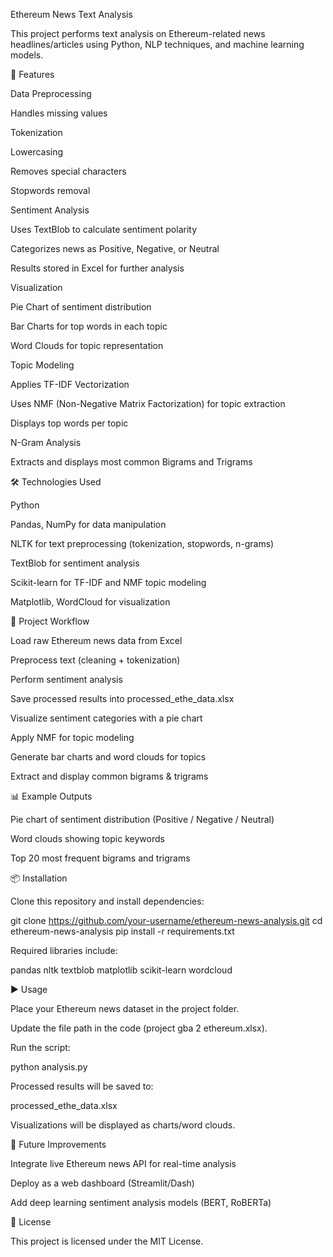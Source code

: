 Ethereum News Text Analysis

This project performs text analysis on Ethereum-related news headlines/articles using Python, NLP techniques, and machine learning models.

🚀 Features

Data Preprocessing

Handles missing values

Tokenization

Lowercasing

Removes special characters

Stopwords removal

Sentiment Analysis

Uses TextBlob to calculate sentiment polarity

Categorizes news as Positive, Negative, or Neutral

Results stored in Excel for further analysis

Visualization

Pie Chart of sentiment distribution

Bar Charts for top words in each topic

Word Clouds for topic representation

Topic Modeling

Applies TF-IDF Vectorization

Uses NMF (Non-Negative Matrix Factorization) for topic extraction

Displays top words per topic

N-Gram Analysis

Extracts and displays most common Bigrams and Trigrams

🛠️ Technologies Used

Python

Pandas, NumPy for data manipulation

NLTK for text preprocessing (tokenization, stopwords, n-grams)

TextBlob for sentiment analysis

Scikit-learn for TF-IDF and NMF topic modeling

Matplotlib, WordCloud for visualization

📂 Project Workflow

Load raw Ethereum news data from Excel

Preprocess text (cleaning + tokenization)

Perform sentiment analysis

Save processed results into processed_ethe_data.xlsx

Visualize sentiment categories with a pie chart

Apply NMF for topic modeling

Generate bar charts and word clouds for topics

Extract and display common bigrams & trigrams

📊 Example Outputs

Pie chart of sentiment distribution (Positive / Negative / Neutral)

Word clouds showing topic keywords

Top 20 most frequent bigrams and trigrams

📦 Installation

Clone this repository and install dependencies:

git clone https://github.com/your-username/ethereum-news-analysis.git
cd ethereum-news-analysis
pip install -r requirements.txt


Required libraries include:

pandas
nltk
textblob
matplotlib
scikit-learn
wordcloud

▶️ Usage

Place your Ethereum news dataset in the project folder.

Update the file path in the code (project gba 2 ethereum.xlsx).

Run the script:

python analysis.py


Processed results will be saved to:

processed_ethe_data.xlsx

Visualizations will be displayed as charts/word clouds.

📌 Future Improvements

Integrate live Ethereum news API for real-time analysis

Deploy as a web dashboard (Streamlit/Dash)

Add deep learning sentiment analysis models (BERT, RoBERTa)

📜 License

This project is licensed under the MIT License.
